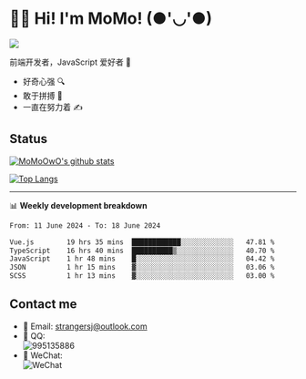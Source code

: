 # 👨‍🎓 Hi! I'm MoMo! (●'◡'●)

[![](https://img.shields.io/badge/-@MoMoOwO-%23181717?style=flat-square&logo=github)](https://github.com/MoMoOwO)

前端开发者，JavaScript 爱好者 💖
- 好奇心强 🔍
- 敢于拼搏 💪
- 一直在努力着 ✍

## Status

[![MoMoOwO's github stats](https://github-readme-stats.vercel.app/api?username=MoMoOwO&show_icons=true&theme=tokyonight)](https://github.com/MoMoOwO)

[![Top Langs](https://github-readme-stats.vercel.app/api/top-langs/?username=MoMoOwO&layout=compact&theme=tokyonight)](https://github.com/MoMoOwO)

---

📊 **Weekly development breakdown**

<!--START_SECTION:waka-->

```txt
From: 11 June 2024 - To: 18 June 2024

Vue.js        19 hrs 35 mins  ████████████░░░░░░░░░░░░░   47.81 %
TypeScript    16 hrs 40 mins  ██████████▒░░░░░░░░░░░░░░   40.70 %
JavaScript    1 hr 48 mins    █░░░░░░░░░░░░░░░░░░░░░░░░   04.42 %
JSON          1 hr 15 mins    ▓░░░░░░░░░░░░░░░░░░░░░░░░   03.06 %
SCSS          1 hr 13 mins    ▓░░░░░░░░░░░░░░░░░░░░░░░░   03.00 %
```

<!--END_SECTION:waka-->

## Contact me

- 📧 Email: strangersj@outlook.com
- 🐧 QQ:  
  ![995135886](https://i.loli.net/2020/11/27/Yx6eDSQi34Va5IA.jpg)
- 💭 WeChat:  
  ![WeChat](https://i.loli.net/2020/11/27/wWX6uVoIQqig5KP.jpg)
  
